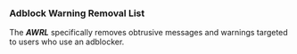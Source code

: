 ### Adblock Warning Removal List

The **_AWRL_** specifically removes obtrusive messages and warnings targeted to users who use an adblocker.
